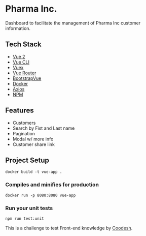 # Pharma Inc.

Dashboard to facilitate the management of Pharma Inc customer information.

## Tech Stack
- [Vue 2](https://v2.vuejs.org/v2/guide/)
- [Vue CLI](https://cli.vuejs.org/)
- [Vuex](https://vuex.vuejs.org/)
- [Vue Router](https://router.vuejs.org)
- [BootstrapVue](https://bootstrap-vue.org/)
- [Docker](https://www.docker.com/)
- [Axios](https://github.com/axios/axios)
- [NPM](https://www.npmjs.com/)

## Features
- Customers
- Search by Fist and Last name
- Pagination
- Modal w/ more info
- Customer share link

## Project Setup
```
docker build -t vue-app .
```

### Compiles and minifies for production
```
docker run -p 8080:8080 vue-app
```

### Run your unit tests
```
npm run test:unit
```

This is a challenge to test Front-end knowledge by [Coodesh](https://coodesh.com/).
